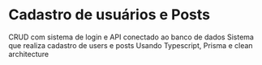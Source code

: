 # Cadastro de usuários e Posts 
CRUD com sistema de login e API conectado ao banco de dados
Sistema que realiza cadastro de users e posts 
Usando Typescript, Prisma e clean architecture

